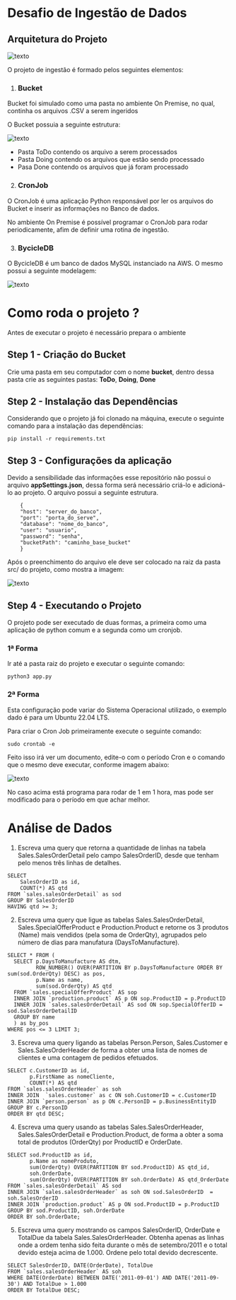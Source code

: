 # Desafio de Ingestão de Dados

## Arquitetura do Projeto

![texto](./documentos/RoxChallenge.drawio.png)

O projeto de ingestão é formado pelos seguintes elementos:

1. ### Bucket

Bucket foi simulado como uma pasta no ambiente On Premise, no qual, continha os arquivos .CSV a serem ingeridos

O Bucket possuia a seguinte estrutura:

![texto](./documentos/estruturaBucket.png)

* Pasta ToDo contendo os arquivo a serem processados
* Pasta Doing contendo os arquivos que estão sendo processado
* Pasa Done contendo os arquivos que já foram processado


2. ### CronJob

O CronJob é uma aplicação Python responsável por ler os arquivos do Bucket e inserir as informações no Banco de dados.

No ambiente On Premise é possível programar o CronJob para rodar periodicamente, afim de definir uma rotina de ingestão.

3. ### BycicleDB

O BycicleDB é um banco de dados MySQL instanciado na AWS. O mesmo possui a seguinte modelagem:


![texto](./documentos/modelagemBanco.png)


# Como roda o projeto ?

Antes de executar o projeto é necessário prepara o ambiente

## Step 1 - Criação do Bucket

Crie uma pasta em seu computador com o nome **bucket**, dentro dessa pasta crie as seguintes pastas: **ToDo**, **Doing**, **Done**

## Step 2 - Instalação das Dependências 

Considerando que o projeto já foi clonado na máquina, execute o seguinte comando para a instalação das dependências:

```
pip install -r requirements.txt

```

## Step 3 - Configurações da aplicação

Devido a sensibilidade das informações esse repositório não possui o arquivo **appSettings.json**, dessa forma será necessário criá-lo e adicioná-lo ao projeto. O arquivo possui a seguinte estrutura.

```
    {
    "host": "server_do_banco",
    "port": "porta_do_serve",
    "database": "nome_do_banco",
    "user": "usuario",
    "password": "senha",
    "bucketPath": "caminho_base_bucket"
    }

```
Após o preenchimento do arquivo ele deve ser colocado na raiz da pasta src/ do projeto, como mostra a imagem:

![texto](./documentos/estrturaPastas.png)


## Step 4 - Executando o Projeto

O projeto pode ser executado de duas formas, a primeira como uma aplicação de python comum e a segunda como um cronjob.

### 1ª Forma

Ir até a pasta raiz do projeto e executar o seguinte comando:


```
python3 app.py

```

### 2ª Forma

Esta configuração pode variar do Sistema Operacional utilizado, o exemplo dado é para um Ubuntu 22.04 LTS.

Para criar o Cron Job primeiramente execute o seguinte comando:

```
sudo crontab -e

```

Feito isso irá ver um documento, edite-o com o período Cron e o comando que o mesmo deve executar, conforme imagem abaixo:

![texto](./documentos/cronjobFile.png)

No caso acima está programa para rodar de 1 em 1 hora, mas pode ser modificado para o período em que achar melhor.

# Análise de Dados

1. Escreva uma query que retorna a quantidade de linhas na tabela Sales.SalesOrderDetail pelo campo SalesOrderID, desde que tenham pelo menos três linhas de detalhes.

```
SELECT 
	SalesOrderID as id, 
	COUNT(*) AS qtd 
FROM `sales.salesOrderDetail` as sod
GROUP BY SalesOrderID
HAVING qtd >= 3;

```

2. Escreva uma query que ligue as tabelas Sales.SalesOrderDetail, Sales.SpecialOfferProduct e Production.Product e retorne os 3 produtos (Name) mais vendidos (pela soma de OrderQty), agrupados pelo número de dias para manufatura (DaysToManufacture).

```
SELECT * FROM (
  SELECT p.DaysToManufacture AS dtm,
         ROW_NUMBER() OVER(PARTITION BY p.DaysToManufacture ORDER BY sum(sod.OrderQty) DESC) as pos,
         p.Name as name,
         sum(sod.OrderQty) AS qtd
  FROM `sales.specialOfferProduct` AS sop 
  INNER JOIN `production.product` AS p ON sop.ProductID = p.ProductID
  INNER JOIN `sales.salesOrderDetail` AS sod ON sop.SpecialOfferID = sod.SalesOrderDetailID
  GROUP BY name
  ) as by_pos
WHERE pos <= 3 LIMIT 3;
```

3. Escreva uma query ligando as tabelas Person.Person, Sales.Customer e Sales.SalesOrderHeader de forma a obter uma lista de nomes de clientes e uma contagem de pedidos efetuados.

```
SELECT c.CustomerID as id, 
       p.FirstName as nomeCliente, 
       COUNT(*) AS qtd 
FROM `sales.salesOrderHeader` as soh
INNER JOIN	`sales.customer` as c ON soh.CustomerID = c.CustomerID
INNER JOIN `person.person` as p ON c.PersonID = p.BusinessEntityID 
GROUP BY c.PersonID
ORDER BY qtd DESC;

```

4. Escreva uma query usando as tabelas Sales.SalesOrderHeader, Sales.SalesOrderDetail e Production.Product, de forma a obter a soma total de produtos (OrderQty) por ProductID e OrderDate.

```
SELECT sod.ProductID as id, 
       p.Name as nomeProduto,
       sum(OrderQty) OVER(PARTITION BY sod.ProductID) AS qtd_id,
       soh.OrderDate,  
       sum(OrderQty) OVER(PARTITION BY soh.OrderDate) AS qtd_OrderDate
FROM `sales.salesOrderDetail` AS sod
INNER JOIN `sales.salesOrderHeader` as soh ON sod.SalesOrderID  = soh.SalesOrderID 
INNER JOIN `production.product` AS p ON sod.ProductID = p.ProductID 
GROUP BY sod.ProductID, soh.OrderDate
ORDER BY soh.OrderDate;

```

5. Escreva uma query mostrando os campos SalesOrderID, OrderDate e TotalDue da tabela Sales.SalesOrderHeader. Obtenha apenas as linhas onde a ordem tenha sido feita durante o mês de setembro/2011 e o total devido esteja acima de 1.000. Ordene pelo total devido decrescente.

```
SELECT SalesOrderID, DATE(OrderDate), TotalDue 
FROM `sales.salesOrderHeader` AS soh 
WHERE DATE(OrderDate) BETWEEN DATE('2011-09-01') AND DATE('2011-09-30') AND TotalDue > 1.000
ORDER BY TotalDue DESC;

```




